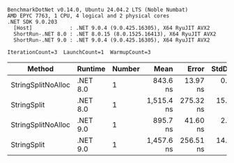 ```

BenchmarkDotNet v0.14.0, Ubuntu 24.04.2 LTS (Noble Numbat)
AMD EPYC 7763, 1 CPU, 4 logical and 2 physical cores
.NET SDK 9.0.203
  [Host]            : .NET 9.0.4 (9.0.425.16305), X64 RyuJIT AVX2
  ShortRun-.NET 8.0 : .NET 8.0.15 (8.0.1525.16413), X64 RyuJIT AVX2
  ShortRun-.NET 9.0 : .NET 9.0.4 (9.0.425.16305), X64 RyuJIT AVX2

IterationCount=3  LaunchCount=1  WarmupCount=3  

```
| Method             | Runtime  | Number | Mean       | Error     | StdDev   | Min        | Max        | Gen0   | Gen1   | Allocated |
|------------------- |--------- |------- |-----------:|----------:|---------:|-----------:|-----------:|-------:|-------:|----------:|
| StringSplitNoAlloc | .NET 8.0 | 1      |   843.6 ns |  13.97 ns |  0.77 ns |   842.9 ns |   844.4 ns |      - |      - |         - |
| StringSplit        | .NET 8.0 | 1      | 1,515.4 ns | 275.32 ns | 15.09 ns | 1,501.8 ns | 1,531.6 ns | 0.1907 | 0.0019 |    3208 B |
| StringSplitNoAlloc | .NET 9.0 | 1      |   895.7 ns |  41.60 ns |  2.28 ns |   893.5 ns |   898.0 ns |      - |      - |         - |
| StringSplit        | .NET 9.0 | 1      | 1,457.6 ns | 256.51 ns | 14.06 ns | 1,443.0 ns | 1,471.1 ns | 0.1907 | 0.0019 |    3208 B |
